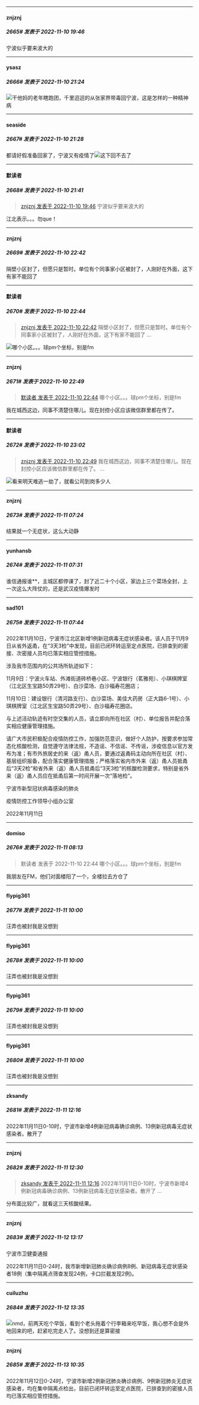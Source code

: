 

*****

####  znjznj  
##### 2665#       发表于 2022-11-10 19:46

宁波似乎要来波大的



*****

####  ysasz  
##### 2666#       发表于 2022-11-10 21:24

<img src="https://static.saraba1st.com/image/smiley/face2017/004.gif" referrerpolicy="no-referrer">干他妈的老年瞎跑团，千里迢迢的从张家界带毒回宁波，这是怎样的一种精神病

*****

####  seaside  
##### 2667#       发表于 2022-11-10 21:28

都请好假准备回家了，宁波又有疫情了<img src="https://static.saraba1st.com/image/smiley/face2017/002.png" referrerpolicy="no-referrer">这下回不去了



*****

####  默读者  
##### 2668#       发表于 2022-11-10 21:41

<blockquote><a href="httphttps://bbs.saraba1st.com/2b/forum.php?mod=redirect&amp;goto=findpost&amp;pid=58375699&amp;ptid=2062395" target="_blank">znjznj 发表于 2022-11-10 19:46</a>
宁波似乎要来波大的</blockquote>
江北表示。。。勿que！



*****

####  znjznj  
##### 2669#       发表于 2022-11-10 22:42

隔壁小区封了，但愿只是暂时。单位有个同事家小区被封了，人刚好在外面，这下有家不能回了

*****

####  默读者  
##### 2670#       发表于 2022-11-10 22:44

<blockquote><a href="httphttps://bbs.saraba1st.com/2b/forum.php?mod=redirect&amp;goto=findpost&amp;pid=58378855&amp;ptid=2062395" target="_blank">znjznj 发表于 2022-11-10 22:42</a>
隔壁小区封了，但愿只是暂时。单位有个同事家小区被封了，人刚好在外面，这下有家不能回了 ...</blockquote>
<img src="https://static.saraba1st.com/image/smiley/face2017/001.png" referrerpolicy="no-referrer">哪个小区。。。球pm个坐标，别是fm



*****

####  znjznj  
##### 2671#       发表于 2022-11-10 22:49

<blockquote><a href="httphttps://bbs.saraba1st.com/2b/forum.php?mod=redirect&amp;goto=findpost&amp;pid=58378907&amp;ptid=2062395" target="_blank">默读者 发表于 2022-11-10 22:44</a>
哪个小区。。。球pm个坐标，别是fm</blockquote>
我在城西这边，同事不清楚住哪儿。现在封控小区应该微信群里都在传了。



*****

####  默读者  
##### 2672#       发表于 2022-11-10 23:02

<blockquote><a href="httphttps://bbs.saraba1st.com/2b/forum.php?mod=redirect&amp;goto=findpost&amp;pid=58378988&amp;ptid=2062395" target="_blank">znjznj 发表于 2022-11-10 22:49</a>
我在城西这边，同事不清楚住哪儿。现在封控小区应该微信群里都在传了。 ...</blockquote>
<img src="https://static.saraba1st.com/image/smiley/face2017/001.png" referrerpolicy="no-referrer">看来明天难逃一劫了，就看公司到岗多少人



*****

####  znjznj  
##### 2673#       发表于 2022-11-11 07:24

结果就一个无症状，这么大动静



*****

####  yunhansb  
##### 2674#       发表于 2022-11-11 07:31

谁信通报谁**，主城区都停课了，封了近二十个小区，家边上三个菜场全封，上一次这么大阵仗的，还是武汉疫情爆发时



*****

####  sad101  
##### 2675#       发表于 2022-11-11 07:44

2022年11月10日，宁波市江北区新增1例新冠病毒无症状感染者。该人员于11月9日从省外返甬，在“3天3检”中发现，目前已闭环转运至定点医院，已排查到的密接、次密接人员均已落实相应管控措施。

涉及我市范围内的公共场所轨迹如下：

11月9日：宁波火车站、外滩街道砖桥巷小区、宁波银行（茗雅苑）、小琪棋牌室（江北区生宝路50弄29号）、白沙菜场、白沙福寿花圈店；

11月10日：建设银行（清河路支行）、白沙菜场、美佳大药房（正大路6-1号）、小琪棋牌室（江北区生宝路50弄29号）、白沙福寿花圈店。

与上述活动轨迹有时空交集的人员，请立即向所在社区（村）、单位报告并配合落实相应健康管理措施。

请广大市民积极配合疫情防控工作，加强防范意识，做好个人防护，按要求参加常态化核酸检测，自觉遵守法律法规，不造谣、不信谣、不传谣，涉疫信息以官方发布为准；有市外旅居史的来（返）甬人员，要通过返甬码主动向所在社区（村）、基层组织报备，配合落实健康管理措施；严格落实省内市外来（返）甬人员抵甬后“3天2检”和省外来（返）甬人员抵甬后“3天3检”的核酸检测要求，特别是省外来（返）甬人员应在抵甬后第一时间开展一次“落地检”。

宁波市新型冠状病毒感染的肺炎

疫情防控工作领导小组办公室

2022年11月11日



*****

####  domiso  
##### 2676#       发表于 2022-11-11 08:13

<blockquote>默读者 发表于 2022-11-10 22:44
哪个小区。。。球pm个坐标，别是fm</blockquote>
我朋友在FM，他们对面楼阳了一个，全楼拉去方仓了



*****

####  flypig361  
##### 2677#       发表于 2022-11-11 10:00

汪弄也被封我是没想到

*****

####  flypig361  
##### 2678#       发表于 2022-11-11 10:00

汪弄也被封我是没想到

*****

####  flypig361  
##### 2679#       发表于 2022-11-11 10:00

汪弄也被封我是没想到

*****

####  flypig361  
##### 2680#       发表于 2022-11-11 10:00

汪弄也被封我是没想到



*****

####  zksandy  
##### 2681#       发表于 2022-11-11 12:16

2022年11月11日0-10时，宁波市新增4例新冠病毒确诊病例、13例新冠病毒无症状感染者。散开了



*****

####  znjznj  
##### 2682#       发表于 2022-11-11 12:30

<blockquote><a href="httphttps://bbs.saraba1st.com/2b/forum.php?mod=redirect&amp;goto=findpost&amp;pid=58385408&amp;ptid=2062395" target="_blank">zksandy 发表于 2022-11-11 12:16</a>
2022年11月11日0-10时，宁波市新增4例新冠病毒确诊病例、13例新冠病毒无症状感染者。散开了 ...</blockquote>
分布面比较广，就看这三天核酸结果。



*****

####  znjznj  
##### 2683#       发表于 2022-11-12 13:17

宁波市卫健委通报

2022年11月11日0-24时，我市新增新冠肺炎确诊病例8例、新冠病毒无症状感染者18例（集中隔离点筛查发现24例，卡口拦截发现2例)。



*****

####  cuiluzhu  
##### 2684#       发表于 2022-11-12 13:35

<img src="https://static.saraba1st.com/image/smiley/face2017/049.png" referrerpolicy="no-referrer">nmd，前两天吃个早饭，看到个老头拖着个行李箱来吃早饭，我心想不会是外地回来的吧，赶紧吃完走人了。没想到还是算密接



*****

####  znjznj  
##### 2685#       发表于 2022-11-13 10:35

2022年11月12日0-24时，宁波市新增2例新冠肺炎确诊病例、9例新冠肺炎无症状感染者，均在集中隔离点检出，目前已闭环转运至定点医院，已排查到的密接人员均已落实相应管控措施。

